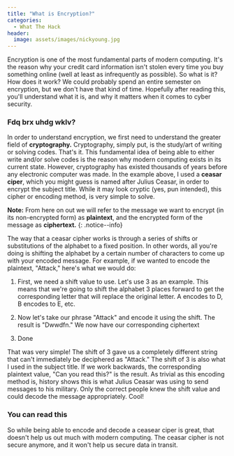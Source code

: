 ```yaml
---
title: "What is Encryption?"
categories:
  - What The Hack
header:
  image: assets/images/nickyoung.jpg  
---
```


Encryption is one of the most fundamental parts of modern computing. It's the reason why your credit card information isn't stolen every time you buy something online (well at least as infrequently as possible). So what is it? How does it work? We could probably spend an entire semester on encryption, but we don't have that kind of time. Hopefully after reading this, you'll understand what it is, and why it matters when it comes to cyber security.  

### Fdq brx uhdg wklv?

In order to understand encryption, we first need to understand the greater field of **cryptography.** Cryptography, simply put, is the study/art of writing or solving codes. That's it. This fundamental idea of being able to either write and/or solve codes is the reason why modern computing exists in its current state. However, cryptography has existed thousands of years before any electronic computer was made. In the example above, I used a **ceasar ciper**, which you might guess is named after Julius Ceasar, in order to encrypt the subject title. While it may look cryptic (yes, pun intended), this cipher or encoding method, is very simple to solve.

**Note:** From here on out we will refer to the message we want to encrypt (in its non-encrypted form) as **plaintext**, and the encrypted form of the message as **ciphertext.**
{: .notice--info}

The way that a ceasar cipher works is through a series of shifts or substitutions of the alphabet to a fixed position. In other words, all you're doing is shifting the alphabet by a certain number of characters to come up with your encoded message. For example, if we wanted to encode the plaintext, "Attack," here's what we would do:

1. First, we need a shift value to use. Let's use 3 as an example. This means that we're going to shift the alphabet 3 places forward to get the corresponding letter that will replace the original letter. A encodes to D, B encodes to E, etc.

2. Now let's take our phrase "Attack" and encode it using the shift. The result is "Dwwdfn." We now have our corresponding ciphertext

3. Done

That was very simple! The shift of 3 gave us a completely different string that can't immediately be deciphered as "Attack." The shift of 3 is also what I used in the subject title. If we work backwards, the corresponding plaintext value, "Can you read this?" is the result. As trivial as this encoding method is, history shows this is what Julius Ceasar was using to send messages to his military. Only the correct people knew the shift value and could decode the message appropriately. Cool! 

### You can read this

So while being able to encode and decode a ceasear ciper is great, that doesn't help us out much with modern computing. The ceasar cipher is not secure anymore, and it won't help us secure data in transit. 



